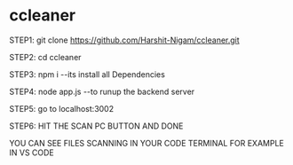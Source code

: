 # ccleaner
STEP1: git clone https://github.com/Harshit-Nigam/ccleaner.git

STEP2: cd ccleaner

STEP3: npm i --its install all Dependencies

STEP4: node app.js --to runup the backend server

STEP5: go to localhost:3002

STEP6: HIT THE SCAN PC BUTTON AND DONE

YOU CAN SEE FILES SCANNING IN YOUR CODE TERMINAL FOR EXAMPLE IN VS CODE
